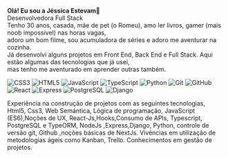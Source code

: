 <b>Olá! Eu sou a Jéssica Estevam</b>👋<br>
Desenvolvedora Full Stack<br>
Tenho 30 anos, casada, mãe de pet (o Romeu), amo ler livros, gamer (mais noob impossivel) nas horas vagas, <br/>
adoro um bom filme, sou acumuladora de séries e adoro me aventurar na cozinha. <br/>
Já desenvolvi alguns projetos em Front End, Back End e Full Stack. Aqui estão algumas das tecnologias que já usei, <br/>
mas tenho me aventurado em aprender outras também.
<div>
  
![CSS3](https://img.shields.io/badge/css3-%231572B6.svg?style=for-the-badge&logo=css3&logoColor=white)
![HTML5](https://img.shields.io/badge/html5-%23E34F26.svg?style=for-the-badge&logo=html5&logoColor=white)
![JavaScript](https://img.shields.io/badge/JavaScript-000?style=for-the-badge&logo=javascript)
![TypeScript](https://img.shields.io/badge/TypeScript-000?style=for-the-badge&logo=typescript)
![Python](https://img.shields.io/badge/Python-000?style=for-the-badge&logo=python)
![Git](https://img.shields.io/badge/git-%23F05033.svg?style=for-the-badge&logo=git&logoColor=white)
![GitHub](https://img.shields.io/badge/github-%23121011.svg?style=for-the-badge&logo=github)
![React](https://img.shields.io/badge/React-000?style=for-the-badge&logo=react)
![Express](https://img.shields.io/badge/Express-%23121011.svg?style=for-the-badge&logo=express&logoColor=white)
![PostgreSQL](https://img.shields.io/badge/postgresql-%23121011.svg?style=for-the-badge&logo=postgresql&logoColor=white)
![Django](https://img.shields.io/badge/django-%23121011.svg?style=for-the-badge&logo=django&logoColor=white)
  
</div>



Experiência na construção de projetos com as seguintes tecnologias, Html5, Css3, Web Semántica, Lógica de programação, JavaScript (ES6),Noções de UX, React-Js,Hooks,Consumo de APIs, Typescript, PostgreSQL e TypeORM, NodeJs ,Express,Django, Python, controle de versão git, Github ,noções básicas de NextJs.
Vivências em utilização de metodologias ágeis como Kanban, Trello. Conhecimentos em gestão de projetos. 



